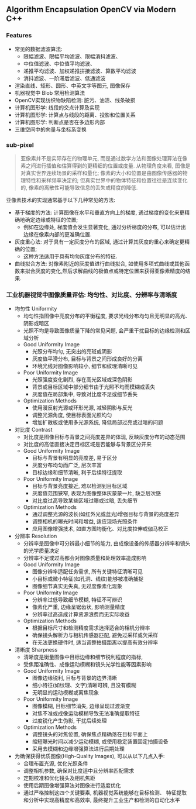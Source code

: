## Algorithm Encapsulation OpenCV via Modern C++

### Features
- 常见的数据滤波算法: 
    - 限幅滤波、限幅平均滤波、限幅消抖滤波、
    - 中位值滤波、中位值平均滤波、
    - 递推平均滤波、加权递推拼接滤波、算数平均滤波
    - 消抖滤波、一阶滞后滤波、低通滤波
- 渲染直线、矩形、圆形、中英文字等图元, 图像保存
- 机器视觉中 Blob 常用检测算法
- OpenCV实现纺织物缺陷检测: 脏污、油渍、线条破损
- 计算机图形学: 线段的交点计算及实现
- 计算机图形学: 计算点与线段的距离、投影和位置关系
- 计算机图形学: 判断点是否在多边形内部
- 三维空间中的向量与坐标系变换


### sub-pixel 
> 亚像素并不是实际存在的物理单元, 而是通过数学方法和图像处理算法在像素之间进行插值和估算得到的更精细的位置或度量. 从物理角度来看, 图像是对真实世界连续场景的采样和量化; 像素的大小和位置是由图像传感器的物理特性和采样频率决定的; 但真实世界中的物体特征和位置往往是连续变化的, 像素的离散性可能导致信息的丢失或精度的降低.

亚像素技术的实现通常基于以下几种常见的方法:
- 基于梯度的方法: 计算图像在水平和垂直方向上的梯度, 通过梯度的变化来更精确地确定边缘或特征的位置;
    - 例如在边缘处, 梯度值会发生显著变化, 通过分析梯度的分布, 可以估计出边缘在像素内部的更准确位置.
- 灰度重心法: 对于具有一定灰度分布的区域, 通过计算其灰度的重心来确定更精确的位置;
    - 这种方法适用于具有均匀灰度分布的特征.
- 曲线拟合方法: 对像素附近的灰度值进行曲线拟合, 如使用多项式曲线或其他函数来拟合灰度的变化,然后求解曲线的极值点或特定位置来获得亚像素精度的结果.

### 工业机器视觉中图像质量评估: 均匀性、对比度、分辨率与清晰度
- 均匀性 Uniformity
    - 均匀性指图像中亮度分布的平衡程度, 要求光线分布均匀且无明显的高光、阴影或暗区
    - 光照不均是导致图像质量下降的常见问题, 会严重干扰目标的边缘检测和区域分析
    - Good Uniformity Image
        - 光照分布均匀, 无突出的亮斑或阴影
        - 灰度值平滑分布, 目标与背景之间形成良好的分离
        - 环境光线对图像影响较小, 细节和纹理清晰可见
    - Poor Uniformity Image
        - 光照强度变化剧烈, 存在高光区域或深色阴影
        - 背景或目标区域中部分细节由于光照不均而模糊或丢失
        - 灰度值在局部集中, 导致对比度不足或细节丢失
    - Optimization Methods
        - 使用漫反射光源或环形光源, 减轻阴影与反光
        - 调整光源角度, 使目标表面光照均匀
        - 增加扩散板或使用多光源系统, 降低局部过亮或过暗的问题
- 对比度 Contrast
    - 对比度是图像目标与背景之间亮度差异的体现, 反映灰度分布的动态范围
    - 对比度的高低直接决定目标区域是否能够与背景区分开来
    - Good Uniformity Image
        - 目标与背景有明显的亮度差, 易于区分
        - 灰度分布均匀而广泛, 层次丰富
        - 目标边缘和细节清晰, 利于后续特征提取
    - Poor Uniformity Image
        - 目标与背景亮度接近, 难以检测到目标区域
        - 灰度值范围狭窄, 表现为图像整体灰蒙蒙一片, 缺乏层次感
        - 对比度过高导致某些区域过曝或过暗, 丢失细节
    - Optimization Methods
        - 通过调整光源的波长(如红外光或蓝光)增强目标与背景的亮度差异
        - 调整相机的曝光时间和增益, 适应现场光照条件
        - 应用图像增强技术, 如直方图均衡化、对比度拉伸或伽马校正
- 分辨率 Resolution
    - 分辨率是图像中可分辨最小细节的能力, 由成像设备的传感器分辨率和镜头的光学质量决定
    - 分辨率不足或过高都会对图像质量和处理效率造成影响
    - Good Uniformity Image
        - 图像分辨率适配任务需求, 所有关键特征清晰可见
        - 小目标或微小特征(如孔洞、线纹)能够被准确捕捉
        - 图像细节真实无失真, 无过度像素化现象
    - Poor Uniformity Image
        - 分辨率过低导致细节模糊, 特征不可辨识
        - 像素化严重, 边缘呈锯齿状, 影响测量精度
        - 分辨率过高造成计算资源浪费而无实际收益
    - Optimization Methods
        - 根据目标尺寸和检测精度需求选择适合的相机分辨率
        - 确保镜头解析力与相机传感器匹配, 避免过采样或欠采样
        - 在无法更换硬件时, 适当调整拍摄距离以提高有效分辨率
- 清晰度 Sharpness
    - 清晰度是衡量图像中目标边缘和细节锐利程度的指标, 
    - 受焦距准确性、成像运动模糊和镜头光学性能等因素影响
    - Good Uniformity Image
        - 图像边缘锐利, 目标与背景的边界清晰
        - 细小特征(如纹理、文字)清晰可辨, 且没有模糊
        - 无明显的运动模糊或离焦现象
    - Poor Uniformity Image
        - 图像模糊, 目标细节消失, 边缘呈现过渡渐变
        - 对焦不准或成像运动模糊导致无法准确提取特征
        - 过度锐化产生伪影, 干扰后续处理
    - Optimization Methods
        - 调整镜头的对焦位置, 确保焦点精确落在目标平面上
        - 缩短曝光时间以减少运动模糊, 或使用稳定装置固定拍摄设备
        - 采用去模糊和边缘增强算法进行后期处理
- 为确保获得优质图像(High-Quality Images), 可以从以下几点入手:
    - 合理布置光源, 优化光照条件
    - 调整相机参数, 确保对比度适中且分辨率匹配需求
    - 定期校准和优化镜头及相机焦距
    - 使用后期图像增强算法对图像进行适度优化
    - 通过严格控制这四个关键要素, 机器视觉系统能够在目标检测、
    特征提取和分析中实现高精度和高效率, 最终提升工业生产和检测的自动化水平
